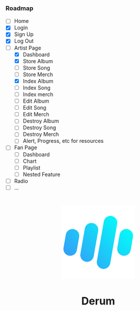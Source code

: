 <!-- ROADMAP -->
### Roadmap

- [ ] Home
- [x] Login
- [x] Sign Up
- [x] Log Out
- [ ] Artist Page
    - [x] Dashboard
    - [x] Store Album
    - [ ] Store Song
    - [ ] Store Merch
    - [x] Index Album
    - [ ] Index Song
    - [ ] Index merch
    - [ ] Edit Album
    - [ ] Edit Song
    - [ ] Edit Merch
    - [ ] Destroy Album
    - [ ] Destroy Song
    - [ ] Destroy Merch
    - [ ] Alert, Progress, etc for resources
- [ ] Fan Page
    - [ ] Dashboard
    - [ ] Chart
    - [ ] Playlist
    - [ ] Nested Feature
- [ ] Radio
- [ ] ...

#
<p align="center">
    <img  src="https://raw.githubusercontent.com/camieuxgoofy/derum/main/public/favicon.ico"/>
</p>
<h1 align="center">
    Derum
</h1>
